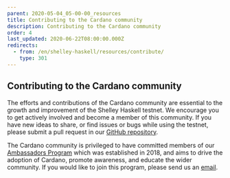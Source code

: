 ```yaml
---
parent: 2020-05-04_05-00-00_resources
title: Contributing to the Cardano community
description: Contributing to the Cardano community
order: 4
last_updated: 2020-06-22T08:00:00.000Z
redirects:
  - from: /en/shelley-haskell/resources/contribute/
    type: 301
---
```

## Contributing to the Cardano community

The efforts and contributions of the Cardano community are essential to the growth and improvement of the Shelley Haskell testnet. We encourage you to get actively involved and become a member of this community. If you have new ideas to share, or find issues or bugs while using the testnet, please submit a pull request in our [GitHub repository](https://github.com/input-output-hk/cardano-node).

The Cardano community is privileged to have committed members of our [Ambassadors Program](https://www.cardano.org/ambassadors/en/about-cardano-ambassadors/) which was established in 2018, and aims to drive the adoption of Cardano, promote awareness, and educate the wider community. If you would like to join this program, please send us an [email](community@cardanofoundation.org).
